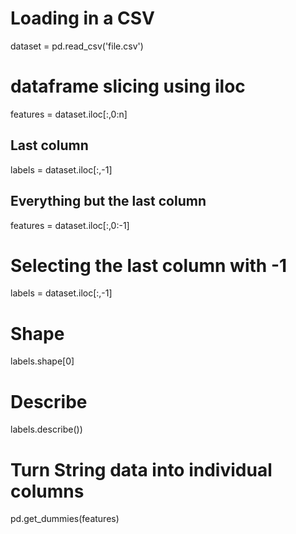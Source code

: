 # Loading in a CSV
dataset = pd.read_csv('file.csv') 

# dataframe slicing using iloc
features = dataset.iloc[:,0:n]

## Last column
labels = dataset.iloc[:,-1]
## Everything but the last column
features = dataset.iloc[:,0:-1]
# Selecting the last column with -1 
labels = dataset.iloc[:,-1] 

# Shape
labels.shape[0]

# Describe
labels.describe())

# Turn String data into individual columns
pd.get_dummies(features)